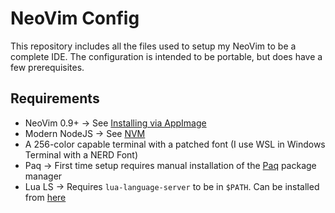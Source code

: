 # NeoVim Config

This repository includes all the files used to setup my NeoVim to be a complete IDE.  The configuration is intended to be portable, but does have a few prerequisites.

## Requirements

* NeoVim 0.9+ -> See [Installing via AppImage](https://github.com/neovim/neovim/wiki/Installing-Neovim#appimage-universal-linux-package)
* Modern NodeJS -> See [NVM](https://github.com/nvm-sh/nvm)
* A 256-color capable terminal with a patched font (I use WSL in Windows Terminal with a NERD Font)
* Paq -> First time setup requires manual installation of the [Paq](https://github.com/savq/paq-nvim) package manager
* Lua LS -> Requires `lua-language-server` to be in `$PATH`.  Can be installed from [here](https://luals.github.io/#neovim-install)

